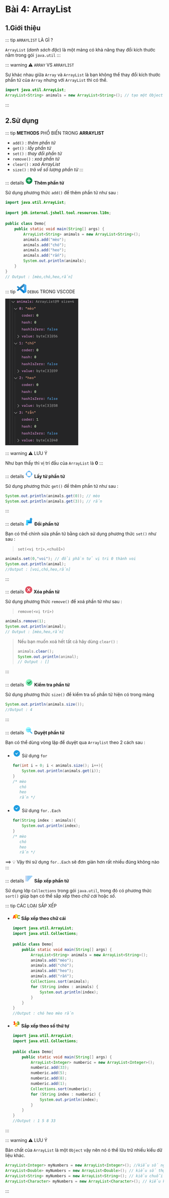 # Bài 4: ArrayList

## 1.Giới thiệu

::: tip <code>ARRAYLIST</code> LÀ GÌ ?

`ArrayList` (*danh sách đặc*) là một mảng có khả năng thay đổi kích thước nằm trong gói `java.util`
:::

::: warning ⚠️ <code>ARRAY</code> VS <code>ARRAYLIST</code>

Sự khác nhau giữa `Array` và `ArrayList` là bạn không thể thay đổi kích thước phần tử của `Array` nhưng với `ArrayList` thì có thể.

```java
import java.util.ArrayList;
ArrayList<String> animals = new ArrayList<String>(); // tạo một Object Arraylist
```
:::

## 2.Sử dụng

::: tip <b>METHODS</b> PHỔ BIẾN TRONG <b>ARRAYLIST</b>

- `add()` : *thêm phần tử*
- `get()` : *lấy phần tử*
- `set()` : *thay đổi phần tử*
- `remove()` : *xoá phần tử*
- `clear()` : *xoá ArrayList*
- `size()` : *trả về số lượng phần từ*
:::

::: details <img src="https://raw.githubusercontent.com/Zenfection/Image/master/2021/07/30-13-27-22-icons8-add.png" width="25"> <b>Thêm phần tử</b>

Sử dụng phương thức `add()` để thêm phần tử như sau : 

```java
import java.util.ArrayList;

import jdk.internal.jshell.tool.resources.l10n;

public class Demo{
    public static void main(String[] args) {
        ArrayList<String> animals = new ArrayList<String>();
        animals.add("mèo");
        animals.add("chó");
        animals.add("heo");
        animals.add("rắn");
        System.out.println(animals);
    }
}
// Output : [mèo,chó,heo,rắn]
```

::: tip <img src="https://raw.githubusercontent.com/Zenfection/Image/master/2020/12/09-09-40-03-1200px-Visual_Studio_Code_1.35_icon.svg.png" width="30"> <code>DEBUG</code> TRONG VSCODE

<img src="https://raw.githubusercontent.com/Zenfection/Image/master/2021/02/08-16-45-55-A%CC%89nh%20chu%CC%A3p%20Ma%CC%80n%20hi%CC%80nh%202021-02-08%20lu%CC%81c%2016.45.47.png">

::: warning ⚠️ LƯU Ý

Như bạn thấy thì vị trí đầu của `ArrayList` là **0**
:::

::: details <img src="https://raw.githubusercontent.com/Zenfection/Image/master/2021/07/30-13-28-02-icons8-target.png" width="25"> <b>Lấy tử phần tử</b>

Sử dụng phương thức `get()` để thêm phần tử như sau :

```java
System.out.println(animals.get(0)); // mèo
System.out.println(animals.get(3)); // rắn
```
:::

::: details <img src="https://raw.githubusercontent.com/Zenfection/Image/master/2021/07/30-13-28-44-icons8-change.png" width="25"> <b>Đổi phần tử</b>

Bạn có thể chỉnh sửa phần tử bằng cách sử dụng phương thức `set()` như sau : 

> `set(<vị trí>,<chuỗi>)`

```java
animals.set(0,"voi"); // đổi phần tử vị tri 0 thành voi
System.out.println(animal);
//Output : [voi,chó,heo,rắn]
```
:::

::: details <img src="https://raw.githubusercontent.com/Zenfection/Image/master/2021/07/30-13-29-18-icons8-delete.png" width="23"> <b>Xóa phần tử</b>

Sử dụng phương thức `remove()` để xoá phần tử như sau : 

> `remove(<vị trí>)`

```java
animals.remove(1);
System.out.println(animal);
// Output : [mèo,heo,rắn]
```

> Nếu bạn muốn xoá hết tất cả hãy dùng `clear()` : 
> 
> ```java
> animals.clear();
> System.out.println(animal);
> // Output : []
> ```
:::

::: details <img src="https://raw.githubusercontent.com/Zenfection/Image/master/2021/07/30-13-29-49-icons8-checked.png" width="25"> <b>Kiểm tra phần tử</b>

Sử dụng phương thức `size()` để kiểm tra số phần tử hiện có trong mảng 

```java
System.out.println(animals.size());
//Output : 4
```
:::

::: details <img src="https://raw.githubusercontent.com/Zenfection/Image/master/2021/07/30-13-35-17-icons8-search_more.png" width="25"> <b>Duyệt phần tử</b> 

Bạn có thể dùng vòng lặp để duyệt qua `Arraylist` theo 2 cách sau : 

- <img src="https://raw.githubusercontent.com/Zenfection/Image/master/2021/07/30-13-31-43-icons8-instagram_check_mark.png" width="25"> Sử dụng <code>for</code>

  ```java
  for(int i = 0; i < animals.size(); i++){
      System.out.println(animals.get(i));
  }
  /* mèo
     chó
     heo
     rắn */
  ```

- <img src="https://raw.githubusercontent.com/Zenfection/Image/master/2021/07/30-13-31-43-icons8-instagram_check_mark.png" width="25"> Sử dụng <code>for..Each</code>

  ```java
  for(String index : animals){
      System.out.println(index);
  }
  /* mèo
     chó
     heo
     rắn */
  ```

==> 💡 Vậy thì sử dụng `for..Each` sẽ đơn giản hơn rất nhiều đúng không nào
:::

::: details <img src="https://raw.githubusercontent.com/Zenfection/Image/master/2021/07/30-13-39-44-icons8-sorting.png" width="25"> <b>Sắp xếp phần tử</b>

Sử dụng lớp `Collections` trong gói `java.util`, trong đó có phương thức `sort()` giúp bạn có thể sắp xếp theo *chữ cái* hoặc *số*.

::: tip CÁC LOẠI SẮP XẾP
- <img src="https://raw.githubusercontent.com/Zenfection/Image/master/2021/07/30-13-43-05-icons8-abc.png" width="23"> <b>Sắp xếp theo chữ cái</b>

  ```java
  import java.util.ArrayList;
  import java.util.Collections;

  public class Demo{
      public static void main(String[] args) {
          ArrayList<String> animals = new ArrayList<String>();
          animals.add("mèo");
          animals.add("chó");
          animals.add("heo");
          animals.add("rắn");
          Collections.sort(animals); 
          for (String index : animals) {
              System.out.println(index);
          }
      }
  }
  //Output : chó heo mèo rắn
  ```

- <img src="https://raw.githubusercontent.com/Zenfection/Image/master/2021/07/30-13-42-24-icons8-numbers.png" width="23"> <b>Sắp xếp theo số thứ tự</b>

  ```java
  import java.util.ArrayList;
  import java.util.Collections;

  public class Demo{
      public static void main(String[] args) {
          ArrayList<Integer> numberic = new ArrayList<Integer>();
          numberic.add(33);
          numberic.add(5);
          numberic.add(8);
          numberic.add(1);
          Collections.sort(numberic); 
          for (String index : numberic) {
              System.out.println(index);
          }
      }
  }
  //Output : 1 5 8 33
  ```
:::

::: warning ⚠️ LƯU Ý

Bản chất của `ArrayList` là một `Object` vậy nên nó ó thể lữu trữ nhiều kiểu dữ liệu khác.

```java
ArrayList<Integer> myNumbers = new ArrayList<Integer>(); //kiểu số nguyên
ArrayList<Double> myNumbers = new ArrayList<Double>(); // kiểu số thực
ArrayList<String> myNumbers = new ArrayList<String>(); // kiểu chuỗi
ArrayList<Character> myNumbers = new ArrayList<Character>(); // kiểu ký tự
```
:::